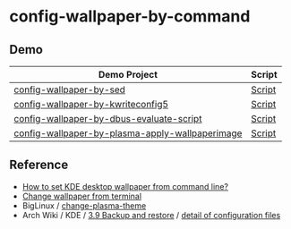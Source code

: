 

# config-wallpaper-by-command


## Demo

| Demo Project | Script |
| --- | --- |
| [config-wallpaper-by-sed](config-wallpaper-by-sed) | [Script](https://github.com/samwhelp/note-about-kde/blob/gh-pages/_demo/howto/config-wallpaper-by-command/config-wallpaper-by-sed/config-install.sh) |
| [config-wallpaper-by-kwriteconfig5](config-wallpaper-by-kwriteconfig5) | [Script](https://github.com/samwhelp/note-about-kde/blob/gh-pages/_demo/howto/config-wallpaper-by-command/config-wallpaper-by-kwriteconfig5/config-install.sh) |
| [config-wallpaper-by-dbus-evaluate-script](config-wallpaper-by-dbus-evaluate-script) | [Script](https://github.com/samwhelp/note-about-kde/blob/gh-pages/_demo/howto/config-wallpaper-by-command/config-wallpaper-by-dbus-evaluate-script/config-install.sh) |
| [config-wallpaper-by-plasma-apply-wallpaperimage](config-wallpaper-by-plasma-apply-wallpaperimage) | [Script](https://github.com/samwhelp/note-about-kde/blob/gh-pages/_demo/howto/config-wallpaper-by-command/config-wallpaper-by-plasma-apply-wallpaperimag/config-install.sh) |





## Reference

* [How to set KDE desktop wallpaper from command line?](https://superuser.com/questions/488232/how-to-set-kde-desktop-wallpaper-from-command-line)
* [Change wallpaper from terminal](https://www.reddit.com/r/kde/comments/65pmhj/change_wallpaper_from_terminal/)
* BigLinux / [change-plasma-theme](https://github.com/biglinux/biglinux-session-and-themes/blob/main/usr/bin/change-plasma-theme#L32)
* Arch Wiki / KDE / [3.9 Backup and restore](https://wiki.archlinux.org/title/KDE#Backup_and_restore) / [detail of configuration files](https://github.com/shalva97/kde-configuration-files)
